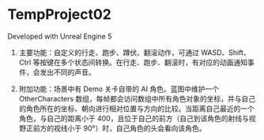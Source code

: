 # TempProject02

Developed with Unreal Engine 5

1. 主要功能：自定义的行走、跑步、蹲伏、翻滚动作，可通过 WASD、Shift、Ctrl 等按键在多个状态间转换。在行走、跑步、翻滚时，有对应的动画通知事件，会发出不同的声音。

2. 附加功能：场景中有 Demo 关卡自带的 AI 角色。蓝图中维护一个 OtherCharacters 数组，每帧都会访问数组中所有角色对象的坐标，并与自己的角色所在的坐标、朝向进行相对位置与方向的比较。当距离自己最近的一个角色，与自己的距离小于 400，且位于自己的前方（自己到该角色的射线与视野正前方的视线小于 90°）时，自己角色的头会看向该角色。
